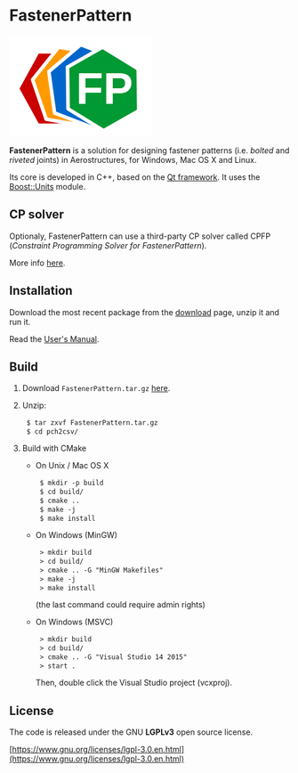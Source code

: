 # FastenerPattern

![logo_256x256.png](src/icons/logo/logo_256x256.png)

**FastenerPattern** is a solution for designing fastener patterns (i.e. *bolted* and *riveted* joints) in Aerostructures, for Windows, Mac OS X and Linux.

Its core is developed in C++, based on the [Qt framework](https://www.qt.io/ "Qt framework"). It uses the [Boost::Units](http://www.boost.org/ "Boost") module.


## CP solver

Optionaly, FastenerPattern can use a third-party CP solver called CPFP (*Constraint Programming Solver for FastenerPattern*). 

More info [here](cpsolver/README.md "here").


## Installation

Download the most recent package from the [download](https://github.com/setvisible/fastenerpattern/releases "Last Releases") page, unzip it and run it.

Read the [User's Manual](user-manual/User_Manual.pdf "User_Manual.pdf").


## Build

1. Download `FastenerPattern.tar.gz` [here](https://github.com/setvisible/fastenerpattern/releases "Last Releases").

2. Unzip:

        $ tar zxvf FastenerPattern.tar.gz
        $ cd pch2csv/

3. Build with CMake

     - On Unix / Mac OS X

            $ mkdir -p build
            $ cd build/
            $ cmake ..
            $ make -j
            $ make install

     - On Windows (MinGW)

            > mkdir build
            > cd build/
            > cmake .. -G "MinGW Makefiles"
            > make -j
            > make install

       (the last command could require admin rights)

     - On Windows (MSVC)

            > mkdir build
            > cd build/
            > cmake .. -G "Visual Studio 14 2015"
            > start .

         Then, double click the Visual Studio project (vcxproj).


## License

The code is released under the GNU **LGPLv3** open source license.

[https://www.gnu.org/licenses/lgpl-3.0.en.html](https://www.gnu.org/licenses/lgpl-3.0.en.html)
